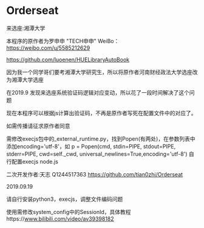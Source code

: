 # Orderseat
来选座:湘潭大学


本程序的原作者为罗申申 "TECH申申" WeiBo：https://weibo.com/u/5585212629

https://github.com/luoenen/HUELibraryAutoBook

因为我一个同学哥们要考湘潭大学研究生，所以将原作者河南财经政法大学选座改为湘潭大学选座


在2019.9 发现来选座系统验证码逻辑对应变动，所以花了一段时间解决了这个问题


现在本程序可以根据js计算出验证码，不再是原作者写死在配置文件中的对应了。


如需传播请征求原作者同意


需修改execjs包中的_external_runtime.py，找到Popen(有两处)，在参数列表中添加encoding='utf-8'，如
p = Popen(cmd, stdin=PIPE, stdout=PIPE, stderr=PIPE, cwd=self._cwd, universal_newlines=True,encoding='utf-8')
自行配置execjs node.js


二次开发作者:天志 Q1244517363 https://github.com/tian0zhi/Orderseat



2019.09.19


请自行安装python3，execjs，调整文件编码问题


使用需修改system_config中的SessionId，具体教程https://www.bilibili.com/video/av39398182
